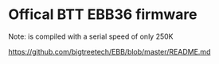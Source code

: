 # Offical BTT EBB36 firmware

Note: is compiled with a serial speed of only 250K

<https://github.com/bigtreetech/EBB/blob/master/README.md>
